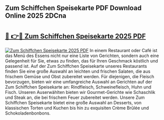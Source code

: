 ## Zum Schiffchen Speisekarte PDF Download Online 2025 2DCna

# <h2><a href="http://gc8svu.nevu.top/?p=Zum+Schiffchen+Speisekarte">🔗 👉🔴 Zum Schiffchen Speisekarte 2025 PDF</a></h2>

[![Zum Schiffchen Speisekarte 2025 PDF](https://i.imgur.com/dBaPXMq.png)](http://gc8svu.nevu.top/?p=Zum+Schiffchen+Speisekarte)
In einem Restaurant oder Café ist das Menü des Essens nicht nur eine Liste von Gerichten, sondern auch eine Gelegenheit für Sie, etwas zu finden, das für Ihren Geschmack köstlich und passend ist. Auf der Zum Schiffchen Speisekarte unseres Restaurants finden Sie eine große Auswahl an leichten und frischen Salaten, die aus frischem Gemüse und Obst zubereitet werden. Für diejenigen, die Fleisch bevorzugen, bieten wir eine umfangreiche Auswahl an Gerichten auf der Zum Schiffchen Speisekarte an: Rindfleisch, Schweinefleisch, Huhn und Fisch. Unseren Auserwählten bieten wir Gourmet-Gerichte wie Schaschlik und Steak an, die bei frischem Feuer zubereitet werden. Unsere Zum Schiffchen Speisekarte bietet eine große Auswahl an Desserts, von klassischen Torten und Kuchen bis hin zu exquisiten Crème Brûlée und Schokoladenbonbons.
